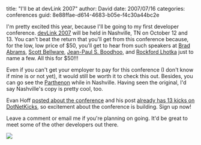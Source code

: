 
title: "I'll be at devLink 2007"
author: David
date: 2007/07/16
categories: conferences
guid: 8e88ffae-d614-4683-b05e-f4c30a44bc2e

I'm pretty excited this year, because I'll be going to my first developer conference. [devLink 2007](http://www.devlink.net/) will be held in Nashville, TN on October 12 and 13. You can't beat the return that you'll get from this conference because, for the low, low price of $50, you'll get to hear from such speakers at [Brad Abrams](http://blogs.msdn.com/brada/default.aspx), [Scott Bellware](http://codebetter.com/blogs/scott.bellware/default.aspx), [Jean-Paul S. Boodhoo](http://codebetter.com/blogs/jean-paul_boodhoo/default.aspx), and [Rockford Lhotka](http://www.lhotka.net/weblog/) just to name a few. All this for $50!!! 

Even if you can't get your employer to pay for this conference (I don't know if mine is or not yet), it would still be worth it to check this out. Besides, you can go see the [Parthenon](http://www.nashville.gov/parthenon/) while in Nashville. Having seen the original, I'd say Nashville's copy is pretty cool, too. 

Evan Hoff [posted about the conference](http://evanhoff.com/archive/2007/07/07/29.aspx) and his post [already has 13 kicks on DotNetKicks](http://www.dotnetkicks.com/community/DevLink_2007_A_world_class_conference_you_can_afford), so excitement about the conference is building. Sign up now! 

Leave a comment or email me if you're planning on going. It'd be great to meet some of the other developers out there.

[<img src="http://www.devlink.net/Portals/0/devLinkBeThere.gif" border="0">](http://www.devlink.net/)

